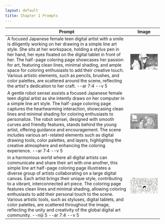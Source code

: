 ```yaml
---
layout: default
title: Chapter 1 Prompts
---
```


| Prompt | Image |
| ----------- | ----------- |
| A focused Japanese female teen digital artist with a smile is diligently working on her drawing in a simple line art style. She sits at her workspace, holding a stylus pen in her hand, her eyes fixated on the digital tablet in front of her. The half-page coloring page showcases her passion for art, featuring clean lines, minimal shading, and ample space for coloring enthusiasts to add their creative touch. Various artistic elements, such as pencils, brushes, and color palettes, are scattered around the scene, reflecting the artist's dedication to her craft. --ar 7:4 --v 5 | ![image](/images/001.png) |
| A gentle robot sensei assists a focused Japanese female teen digital artist as she intently draws on her computer in a simple line art style. The half-page coloring page captures the heartwarming interaction, showcasing clean lines and minimal shading for coloring enthusiasts to personalize. The robot sensei, designed with smooth curves and friendly features, stands behind the young artist, offering guidance and encouragement. The scene includes various art-related elements such as digital drawing tools, color palettes, and layers, highlighting the creative atmosphere and enhancing the coloring experience. --ar 7:4 --v 5 | ![image](/images/002.png) |
| in a harmonious world where all digital artists can communicate and share their art with one another, this simple line art half-page coloring page illustrates a diverse group of artists collaborating on a large digital canvas. Each artist brings their unique style, contributing to a vibrant, interconnected art piece. The coloring page features clean lines and minimal shading, allowing coloring enthusiasts to add their personal touch to the scene. Various artistic tools, such as styluses, digital tablets, and color palettes, are scattered throughout the image, reflecting the unity and creativity of the global digital art community. --niji 5 --ar 7:4 --v 5 | ![image](/images/003.png) |